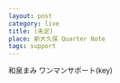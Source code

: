 ```yaml
---
layout: post
category: live
title: (未定)
place: 新大久保 Quarter Note
tags: support
---
```


和泉まみ ワンマンサポート(key)
